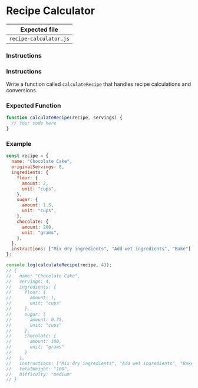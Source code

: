 # Recipe Calculator

| Expected file          |
| ---------------------- |
| `recipe-calculator.js` |

### Instructions

### Instructions

Write a function called `calculateRecipe` that handles recipe calculations and conversions.

### Expected Function

```js
function calculateRecipe(recipe, servings) {
  // Your code here
}
```

### Example

```js
const recipe = {
  name: "Chocolate Cake",
  originalServings: 8,
  ingredients: {
    flour: {
      amount: 2,
      unit: "cups",
    },
    sugar: {
      amount: 1.5,
      unit: "cups",
    },
    chocolate: {
      amount: 200,
      unit: "grams",
    },
  },
  instructions: ["Mix dry ingredients", "Add wet ingredients", "Bake"],
};

console.log(calculateRecipe(recipe, 4));
// {
//   name: "Chocolate Cake",
//   servings: 4,
//   ingredients: {
//     flour: {
//       amount: 1,
//       unit: "cups"
//     },
//     sugar: {
//       amount: 0.75,
//       unit: "cups"
//     },
//     chocolate: {
//       amount: 100,
//       unit: "grams"
//     }
//   },
//   instructions: ["Mix dry ingredients", "Add wet ingredients", "Bake"],
//   totalWeight: "100",
//   difficulty: "medium"
// }
```
